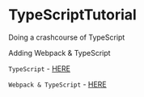# TypeScriptTutorial
Doing a crashcourse of TypeScript

Adding Webpack & TypeScript

`TypeScript` - [HERE](https://www.youtube.com/watch?v=2pZmKW9-I_k&list=PL4cUxeGkcC9gUgr39Q_yD6v-bSyMwKPUI&index=1&ab_channel=TheNetNinja)

`Webpack & TypeScript` - [HERE](https://www.youtube.com/watch?v=sOUhEJeJ-kI&list=PL4cUxeGkcC9hOkGbwzgYFmaxB0WiduYJC&ab_channel=TheNetNinja)
